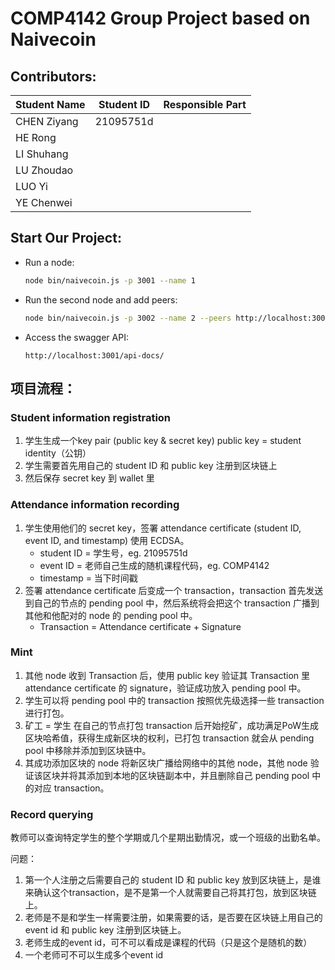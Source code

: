 # COMP4142 Group Project based on Naivecoin

## Contributors:

| Student Name | Student ID | Responsible Part |
| ------------ | ---------- | ---------------- |
| CHEN Ziyang  | 21095751d  |                  |
| HE Rong      |            |                  |
| LI Shuhang   |            |                  |
| LU Zhoudao   |            |                  |
| LUO Yi       |            |                  |
| YE Chenwei   |            |                  |



## Start Our Project:

- Run a node:

  ```sh
  node bin/naivecoin.js -p 3001 --name 1
  ```

- Run the second node and add peers:

  ```sh
  node bin/naivecoin.js -p 3002 --name 2 --peers http://localhost:3001
  ```

- Access the swagger API:

  ```shell
  http://localhost:3001/api-docs/
  ```

  



## 项目流程：

### Student information registration

1. 学生生成一个key pair (public key & secret key) public key = student identity（公钥）
2. 学生需要首先用自己的 student ID 和 public key 注册到区块链上
3. 然后保存 secret key 到 wallet 里

### Attendance information recording

1. 学生使用他们的 secret key，签署 attendance certificate (student ID, event ID, and timestamp) 使用 ECDSA。
   - student ID = 学生号，eg. 21095751d
   - event ID = 老师自己生成的随机课程代码，eg. COMP4142
   - timestamp = 当下时间戳
2. 签署 attendance certificate 后变成一个 transaction，transaction 首先发送到自己的节点的 pending pool 中，然后系统将会把这个 transaction 广播到其他和他配对的 node 的 pending pool 中。
   - Transaction = Attendance certificate + Signature

### Mint

1. 其他 node 收到 Transaction 后，使用 public key 验证其 Transaction 里 attendance certificate 的 signature，验证成功放入 pending pool 中。
2. 学生可以将 pending pool 中的 transaction 按照优先级选择一些 transaction 进行打包。
3. 矿工 = 学生 在自己的节点打包 transaction 后开始挖矿，成功满足PoW生成区块哈希值，获得生成新区块的权利，已打包 transaction 就会从 pending pool 中移除并添加到区块链中。
4. 其成功添加区块的 node 将新区块广播给网络中的其他 node，其他 node 验证该区块并将其添加到本地的区块链副本中，并且删除自己 pending pool 中的对应 transaction。

### Record querying

教师可以查询特定学生的整个学期或几个星期出勤情况，或一个班级的出勤名单。



问题：

1. 第一个人注册之后需要自己的 student ID 和 public key 放到区块链上，是谁来确认这个transaction，是不是第一个人就需要自己将其打包，放到区块链上。
2. 老师是不是和学生一样需要注册，如果需要的话，是否要在区块链上用自己的 event id 和 public key 注册到区块链上。
3. 老师生成的event id，可不可以看成是课程的代码（只是这个是随机的数）
4. 一个老师可不可以生成多个event id